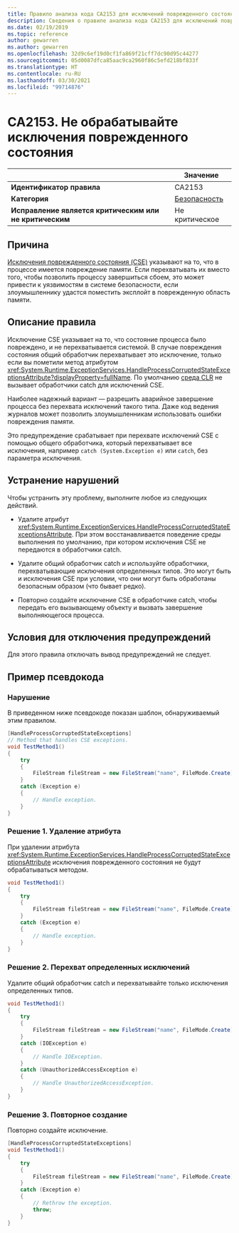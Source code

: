 ```yaml
---
title: Правило анализа кода CA2153 для исключений поврежденного состояния (анализ кода)
description: Сведения о правиле анализа кода CA2153 для исключений поврежденного состояния
ms.date: 02/19/2019
ms.topic: reference
author: gewarren
ms.author: gewarren
ms.openlocfilehash: 32d9c6ef19d0cf1fa869f21cff7dc90d95c44277
ms.sourcegitcommit: 05d0087dfca85aac9ca2960f86c5efd218bf833f
ms.translationtype: HT
ms.contentlocale: ru-RU
ms.lasthandoff: 03/30/2021
ms.locfileid: "99714876"
---
```

# <a name="ca2153-avoid-handling-corrupted-state-exceptions"></a>CA2153. Не обрабатывайте исключения поврежденного состояния

| | Значение |
|-|-|
| **Идентификатор правила** |CA2153|
| **Категория** |[Безопасность](security-warnings.md)|
| **Исправление является критическим или не критическим** |Не критическое|

## <a name="cause"></a>Причина

[Исключения поврежденного состояния (CSE)](/archive/msdn-magazine/2009/february/clr-inside-out-handling-corrupted-state-exceptions) указывают на то, что в процессе имеется повреждение памяти. Если перехватывать их вместо того, чтобы позволить процессу завершиться сбоем, это может привести к уязвимостям в системе безопасности, если злоумышленнику удастся поместить эксплойт в поврежденную область памяти.

## <a name="rule-description"></a>Описание правила

Исключение CSE указывает на то, что состояние процесса было повреждено, и не перехватывается системой. В случае повреждения состояния общий обработчик перехватывает это исключение, только если вы пометили метод атрибутом <xref:System.Runtime.ExceptionServices.HandleProcessCorruptedStateExceptionsAttribute?displayProperty=fullName>. По умолчанию [среда CLR](../../../standard/clr.md) не вызывает обработчики catch для исключений CSE.

Наиболее надежный вариант — разрешить аварийное завершение процесса без перехвата исключений такого типа. Даже код ведения журналов может позволить злоумышленникам использовать ошибки повреждения памяти.

Это предупреждение срабатывает при перехвате исключений CSE с помощью общего обработчика, который перехватывает все исключения, например `catch (System.Exception e)` или `catch`, без параметра исключения.

## <a name="how-to-fix-violations"></a>Устранение нарушений

Чтобы устранить эту проблему, выполните любое из следующих действий.

- Удалите атрибут <xref:System.Runtime.ExceptionServices.HandleProcessCorruptedStateExceptionsAttribute>. При этом восстанавливается поведение среды выполнения по умолчанию, при котором исключения CSE не передаются в обработчики catch.

- Удалите общий обработчик catch и используйте обработчики, перехватывающие исключения определенных типов. Это могут быть и исключения CSE при условии, что они могут быть обработаны безопасным образом (что бывает редко).

- Повторно создайте исключение CSE в обработчике catch, чтобы передать его вызывающему объекту и вызвать завершение выполняющегося процесса.

## <a name="when-to-suppress-warnings"></a>Условия для отключения предупреждений

Для этого правила отключать вывод предупреждений не следует.

## <a name="pseudo-code-example"></a>Пример псевдокода

### <a name="violation"></a>Нарушение

В приведенном ниже псевдокоде показан шаблон, обнаруживаемый этим правилом.

```csharp
[HandleProcessCorruptedStateExceptions]
// Method that handles CSE exceptions.
void TestMethod1()
{
    try
    {
        FileStream fileStream = new FileStream("name", FileMode.Create);
    }
    catch (Exception e)
    {
        // Handle exception.
    }
}
```

### <a name="solution-1---remove-the-attribute"></a>Решение 1. Удаление атрибута

При удалении атрибута <xref:System.Runtime.ExceptionServices.HandleProcessCorruptedStateExceptionsAttribute> исключения поврежденного состояния не будут обрабатываться методом.

```csharp
void TestMethod1()
{
    try
    {
        FileStream fileStream = new FileStream("name", FileMode.Create);
    }
    catch (Exception e)
    {
        // Handle exception.
    }
}
```

### <a name="solution-2---catch-specific-exceptions"></a>Решение 2. Перехват определенных исключений

Удалите общий обработчик catch и перехватывайте только исключения определенных типов.

```csharp
void TestMethod1()
{
    try
    {
        FileStream fileStream = new FileStream("name", FileMode.Create);
    }
    catch (IOException e)
    {
        // Handle IOException.
    }
    catch (UnauthorizedAccessException e)
    {
        // Handle UnauthorizedAccessException.
    }
}
```

### <a name="solution-3---rethrow"></a>Решение 3. Повторное создание

Повторно создайте исключение.

```csharp
[HandleProcessCorruptedStateExceptions]
void TestMethod1()
{
    try
    {
        FileStream fileStream = new FileStream("name", FileMode.Create);
    }
    catch (Exception e)
    {
        // Rethrow the exception.
        throw;
    }
}
```
